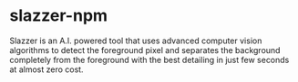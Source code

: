 # slazzer-npm
Slazzer is an A.I. powered tool that uses advanced computer vision algorithms to detect the foreground pixel and separates the background completely from the foreground with the best detailing in just few seconds at almost zero cost.
